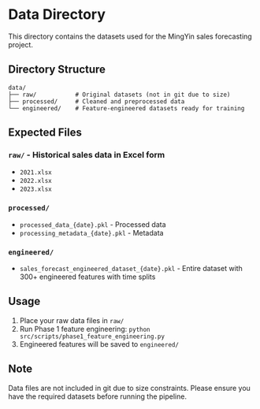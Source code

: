 # Data Directory

This directory contains the datasets used for the MingYin sales forecasting project.

## Directory Structure

```
data/
├── raw/           # Original datasets (not in git due to size)
├── processed/     # Cleaned and preprocessed data
└── engineered/    # Feature-engineered datasets ready for training
```

## Expected Files

### `raw/` - Historical sales data in Excel form
- `2021.xlsx` 
- `2022.xlsx`
- `2023.xlsx` 

### `processed/`
- `processed_data_{date}.pkl` - Processed data
- `processing_metadata_{date}.pkl` - Metadata

### `engineered/`
- `sales_forecast_engineered_dataset_{date}.pkl` - Entire dataset with 300+ engineered features with time splits

## Usage

1. Place your raw data files in `raw/`
2. Run Phase 1 feature engineering: `python src/scripts/phase1_feature_engineering.py`
3. Engineered features will be saved to `engineered/`

## Note

Data files are not included in git due to size constraints. Please ensure you have the required datasets before running the pipeline. 